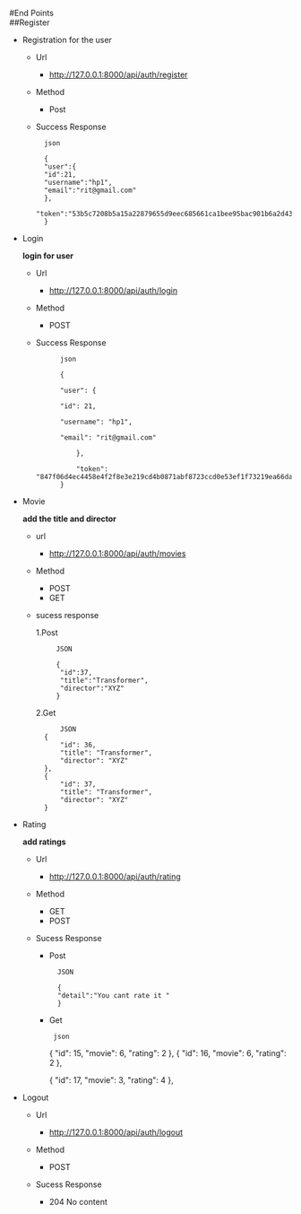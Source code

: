 #End Points   
 ##Register
   - Registration for the user
	    * Url
	        * http://127.0.0.1:8000/api/auth/register
	    * Method
            * Post
        
        * Success Response
        
                json         
	
                {
                "user":{
                "id":21,
                "username":"hp1",
                "email":"rit@gmail.com"
                },
                "token":"53b5c7208b5a15a22879655d9eec685661ca1bee95bac901b6a2d436dcdfb6aa"
                }
            
   - Login

     **login for user**
    
        - Url
            * http://127.0.0.1:8000/api/auth/login
        - Method
        
            - POST
        - Success Response
                    
                    
                    json
                    
                    {
             
                    "user": {
                
                    "id": 21,
                   
                    "username": "hp1",
                   
                    "email": "rit@gmail.com"
                   
                        },
                        
                        "token": "847f06d4ec4458e4f2f8e3e219cd4b0871abf8723ccd0e53ef1f73219ea66da7"
                    }

- Movie

    **add the title and director**
    
     - url
        - http://127.0.0.1:8000/api/auth/movies
    - Method
        - POST
        - GET
    - sucess response
    
        1.Post
        
               JSON
                
               {
                "id":37,
                "title":"Transformer",
                "director":"XYZ"
               }
     
        2.Get  
            
                JSON
            {
                "id": 36,
                "title": "Transformer",
                "director": "XYZ"
            },
            {
                "id": 37,
                "title": "Transformer",
                "director": "XYZ"
            }
    
- Rating

    **add ratings**
    
    - Url
        - http://127.0.0.1:8000/api/auth/rating
    - Method
        - GET
        - POST
        
    - Sucess Response
        
        - Post
        
                JSON
        
                {
                "detail":"You cant rate it "
                }
        
         - Get
         
                json
         
         
            {
                "id": 15,
                "movie": 6,
                "rating": 2
            },
            {
                "id": 16,
                "movie": 6,
                "rating": 2
            },
    
            {
                "id": 17,
                "movie": 3,
                "rating": 4
            },
        
- Logout

    - Url
    
        - http://127.0.0.1:8000/api/auth/logout
     
    - Method
        - POST
        
    - Sucess Response 
        
        - 204 No content
   
